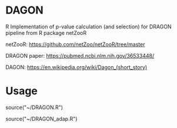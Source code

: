 # DAGON
R Implementation of p-value calculation (and selection) for DRAGON pipeline from R package netZooR

netZooR: https://github.com/netZoo/netZooR/tree/master

DRAGON paper: https://pubmed.ncbi.nlm.nih.gov/36533448/

DAGON: https://en.wikipedia.org/wiki/Dagon_(short_story)

# Usage

source("~/DRAGON.R")

source("~/DRAGON_adap.R")

